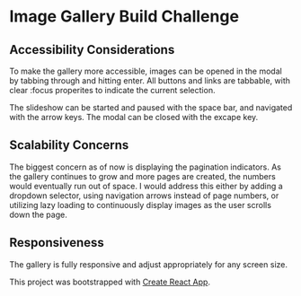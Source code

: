 # Image Gallery Build Challenge

## Accessibility Considerations
To make the gallery more accessible, images can be opened in the modal by tabbing through and hitting enter. All buttons and links are tabbable, with clear :focus properites to indicate the current selection.

The slideshow can be started and paused with the space bar, and navigated with the arrow keys. The modal can be closed with the excape key.

## Scalability Concerns
The biggest concern as of now is displaying the pagination indicators. As the gallery continues to grow and more pages are created, the numbers would eventually run out of space. I would address this either by adding a dropdown selector, using navigation arrows instead of page numbers, or utilizing lazy loading to continuously display images as the user scrolls down the page. 

## Responsiveness
The gallery is fully responsive and adjust appropriately for any screen size.


This project was bootstrapped with [Create React App](https://github.com/facebook/create-react-app).
